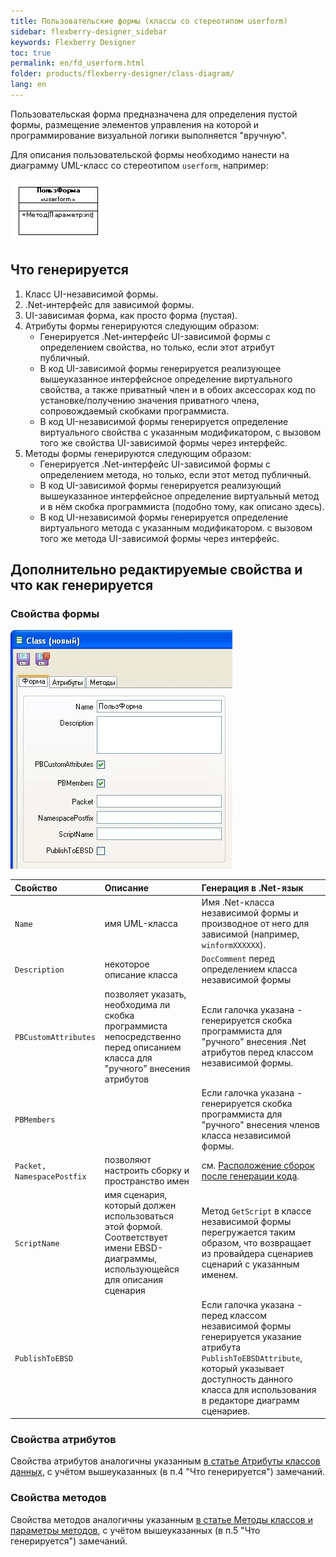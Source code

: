 ```yaml
---
title: Пользовательские формы (классы со стереотипом userform) 
sidebar: flexberry-designer_sidebar
keywords: Flexberry Designer
toc: true
permalink: en/fd_userform.html
folder: products/flexberry-designer/class-diagram/
lang: en
---
```


Пользовательская форма предназначена для определения пустой формы, размещение элементов управления на которой и программирование визуальной логики выполняется "вручную".

Для описания пользовательской формы необходимо нанести на диаграмму UML-класс со стереотипом `userform`, например:

![](/images/pages/products/flexberry-designer/class-diagram/userform.png)

## Что генерируется

1. Класс UI-независимой формы. 
2. .Net-интерфейс для зависимой формы. 
3. UI-зависимая форма, как просто форма (пустая). 
4. Атрибуты формы генерируются следующим образом: 
    * Генерируется .Net-интерфейс UI-зависимой формы с определением свойства, но только, если этот атрибут публичный. 
    * В код UI-зависимой формы генерируется реализующее вышеуказанное интерфейсное определение виртуального свойства, а также приватный член и в обоих аксессорах код по установке/получению значения приватного члена, сопровождаемый скобками программиста. 
    * В код UI-независимой формы генерируется определение виртуального свойства с указанным модификатором, с вызовом того же свойства UI-зависимой формы через интерфейс. 
5. Методы формы генерируются следующим образом: 
    * Генерируется .Net-интерфейс UI-зависимой формы с определением метода, но только, если этот метод публичный. 
    * В код UI-зависимой формы генерируется реализующий вышеуказанное интерфейсное определение виртуальный метод и в нём скобка программиста (подобно тому, как описано здесь). 
    * В код UI-независимой формы генерируется определение виртуального метода с указанным модификатором. с вызовом того же метода UI-зависимой формы через интерфейс.

## Дополнительно редактируемые свойства и что как генерируется

### Свойства формы

![](/images/pages/products/flexberry-designer/class-diagram/userformprops.png)

Свойство | Описание | Генерация в .Net-язык
:-------------------|:-----------------------------|:---------------------------------------------
`Name` | имя UML-класса | Имя .Net-класса независимой формы и производное от него для зависимой (например, `winformXXXXXX`).
`Description` | некоторое описание класса | `DocComment` перед определением класса независимой формы
`PBCustomAttributes` | позволяет указать, необходима ли скобка программиста непосредственно перед описанием класса для "ручного" внесения атрибутов | Если галочка указана - генерируется скобка программиста для "ручного" внесения .Net атрибутов перед классом независимой формы.
`PBMembers` | | Если галочка указана - генерируется скобка программиста для "ручного" внесения членов класса независимой формы.
`Packet, NamespacePostfix` | позволяют настроить сборку и пространство имен | см. [Расположение сборок после генерации кода](fo_location-assembly-after-code-generation.html).
`ScriptName` | имя сценария, который должен использоваться этой формой. Соответствует имени EBSD-диаграммы, использующейся для описания сценария | Метод `GetScript` в классе независимой формы перегружается таким образом, что возвращает из провайдера сценариев сценарий с указанным именем. 
`PublishToEBSD` | | Если галочка указана - перед классом независимой формы генерируется указание атрибута `PublishToEBSDAttribute`, который указывает доступность данного класса для использования в редакторе диаграмм сценариев.

### Свойства атрибутов

Свойства атрибутов аналогичны указанным [в статье Атрибуты классов данных](fo_attributes-class-data.html), с учётом вышеуказанных (в п.4 "Что генерируется") замечаний.

### Свойства методов

Свойства методов аналогичны указанным [в статье Методы классов и параметры методов](fd_methods-parameters.html), с учётом вышеуказанных (в п.5 "Что генерируется") замечаний.
